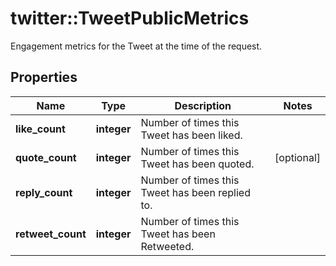 # twitter::TweetPublicMetrics

Engagement metrics for the Tweet at the time of the request.

## Properties
Name | Type | Description | Notes
------------ | ------------- | ------------- | -------------
**like_count** | **integer** | Number of times this Tweet has been liked. | 
**quote_count** | **integer** | Number of times this Tweet has been quoted. | [optional] 
**reply_count** | **integer** | Number of times this Tweet has been replied to. | 
**retweet_count** | **integer** | Number of times this Tweet has been Retweeted. | 


